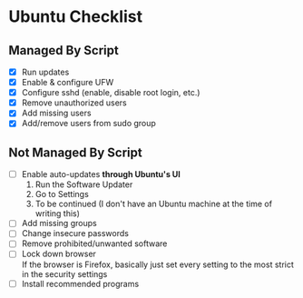 # Ubuntu Checklist

## Managed By Script

- [x] Run updates
- [x] Enable & configure UFW
- [x] Configure sshd (enable, disable root login, etc.)
- [x] Remove unauthorized users
- [x] Add missing users
- [x] Add/remove users from sudo group

## Not Managed By Script

- [ ] Enable auto-updates **through Ubuntu's UI**
  1. Run the Software Updater
  2. Go to Settings
  3. To be continued (I don't have an Ubuntu machine at the time of writing this)
- [ ] Add missing groups
- [ ] Change insecure passwords
- [ ] Remove prohibited/unwanted software
- [ ] Lock down browser  
       If the browser is Firefox, basically just set every setting
      to the most strict in the security settings
- [ ] Install recommended programs
